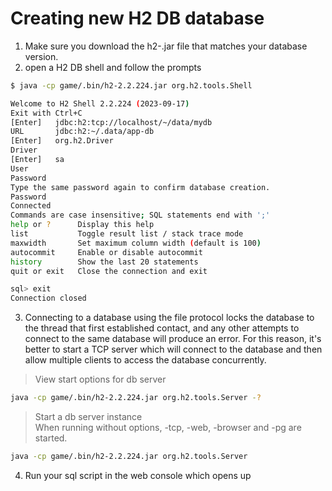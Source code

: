# Creating new H2 DB database

1. Make sure you download the h2-<version>.jar file that matches your database version.
2. open a H2 DB shell and follow the prompts

```bash
$ java -cp game/.bin/h2-2.2.224.jar org.h2.tools.Shell

Welcome to H2 Shell 2.2.224 (2023-09-17)
Exit with Ctrl+C
[Enter]   jdbc:h2:tcp://localhost/~/data/mydb
URL       jdbc:h2:~/.data/app-db            
[Enter]   org.h2.Driver
Driver
[Enter]   sa
User
Password  
Type the same password again to confirm database creation.
Password
Connected
Commands are case insensitive; SQL statements end with ';'
help or ?      Display this help
list           Toggle result list / stack trace mode
maxwidth       Set maximum column width (default is 100)
autocommit     Enable or disable autocommit
history        Show the last 20 statements
quit or exit   Close the connection and exit

sql> exit
Connection closed
```

3. Connecting to a database using the file protocol locks the database to the thread that first established contact, and
   any other
   attempts to connect to the same database will produce an error. For this reason, it's better to start a TCP server
   which will connect
   to the database and then allow multiple clients to access the database concurrently.

> View start options for db server

```bash
java -cp game/.bin/h2-2.2.224.jar org.h2.tools.Server -?
```

> Start a db server instance  
> When running without options, -tcp, -web, -browser and -pg are started.

```bash
java -cp game/.bin/h2-2.2.224.jar org.h2.tools.Server
```

4. Run your sql script in the web console which opens up

